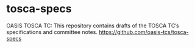 # tosca-specs
OASIS TOSCA TC: This repository contains drafts of the TOSCA TC’s specifications and committee notes.  https://github.com/oasis-tcs/tosca-specs
